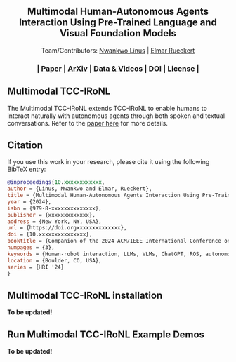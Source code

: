 <p align="center">

  <h2 align="center">Multimodal Human-Autonomous Agents Interaction Using Pre-Trained Language and Visual Foundation Models</h2>
  <p align="center">
      Team/Contributors:  <a href="https://cps.unileoben.ac.at/m-sc-linus-nwankwo/">Nwankwo Linus</a> | <a href="https://cps.unileoben.ac.at/prof-elmar-rueckert/">Elmar Rueckert</a>
  </p>
  
<p align="center">
  <h3 align="center"> | <a href="https://doi.org">Paper</a> | <a href="https://arxiv.org">ArXiv</a> | <a href="https://osf.io/">Data & Videos</a> | <a href="https://doi.org">DOI</a> | <a href="https://creativecommons.org/licenses/by/4.0/">License</a> | </h3>
  <div align="center"></div>
</p>

## Multimodal TCC-IRoNL
The Multimodal TCC-IRoNL extends TCC-IRoNL to enable humans to interact naturally with autonomous agents through both spoken and textual conversations. Refer to the [paper here](https://arxiv.org) for more details.

## Citation
If you use this work in your research, please cite it using the following BibTeX entry:
```bibtex
@inproceedings{10.xxxxxxxxxxxx,
author = {Linus, Nwankwo and Elmar, Rueckert},
title = {Multimodal Human-Autonomous Agents Interaction Using Pre-Trained Language and Visual Models},
year = {2024},
isbn = {979-8-xxxxxxxxxxxxxx},
publisher = {xxxxxxxxxxxxx},
address = {New York, NY, USA},
url = {https://doi.orgxxxxxxxxxxxxxx},
doi = {10.xxxxxxxxxxxxxxx},
booktitle = {Companion of the 2024 ACM/IEEE International Conference on Human-Robot Interaction},
numpages = {3},
keywords = {Human-robot interaction, LLMs, VLMs, ChatGPT, ROS, autonomous robots, natural language interaction},
location = {Boulder, CO, USA},
series = {HRI '24}
}
```

## Multimodal TCC-IRoNL installation

**To be updated!**

## Run Multimodal TCC-IRoNL Example Demos

**To be updated!**


